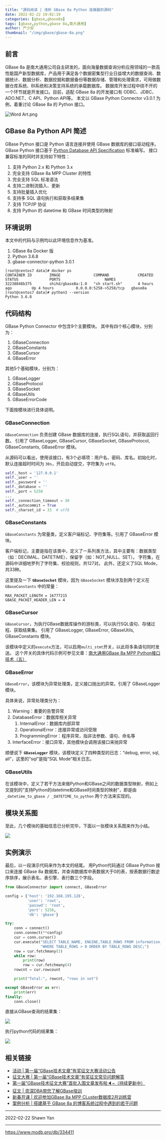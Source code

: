 ```yaml
---
title: "源码阅读 | 浅析 GBase 8a Python 连接器的源码"
date: 2022-02-22 19:02:19
categories: [gbase,gbase8a]
tags: [gbase,python,gbase 8a,南大通用]
author: 严少安
thumbnail: "/img/gbase/gbase-8a.png"
---
```



## 前言

GBase 8a 是南大通用公司自主研发的，面向海量数据查询分析应用领域的一款高性能国产新型数据库，产品用于满足各个数据密集型行业日益增大的数据查询、数据统计、数据分析、数据挖掘和数据备份等数据存储、管理和处理需求，可用做数据仓库系统、BI系统和决策支持系统的承载数据库。
数据库开发过程中绕不开的一个环节就是开发接口。目前，适配 GBase 8a 的开发接口有 ODBC、JDBC、ADO.NET、C API、Python API等。
本文以 GBase Python Connector v3.0.1 为例，着重讨论 GBase 8a 的 Python 接口。

![Word Art.png](2023-02-22-02.png)

## GBase 8a Python API 简述

GBase Python 接口是 Python 语言连接并使用 GBase 数据库的接口驱动程序。GBase Python 接口基于 [Python Database API Specification](https://www.python.org/dev/peps/pep-0249/) 标准编写。
接口兼容标准的同时并支持如下特性：

1) 支持 Python 2.x 和 Python 3.x
2) 完全支持 GBase 8a MPP Cluster 的特性
3) 完全支持 SQL 标准语法
4) 支持二进制流插入、更新
5) 支持批量插入优化
6) 支持多 SQL 语句执行和获取多结果集
7) 支持 TCP/IP 协议
8) 支持 Python 的 datetime 和 GBase 时间类型的映射


## 环境说明

本文中的代码与示例均以此环境信息作为基准。

1. GBase 8a Docker 版
2. Python 3.6.8
3. gbase-connector-python 3.0.1

```shell
[root@centos7 data]# docker ps
CONTAINER ID        IMAGE               COMMAND             CREATED             STATUS              PORTS                    NAMES
32238848b375        shihd/gbase8a:1.0   "sh start.sh"       4 hours ago         Up 4 hours          0.0.0.0:5258->5258/tcp   gbase8a
[root@centos7 data]# python3 --version
Python 3.6.8
```

## 代码结构

GBase Python Connector 中包含9个主要模块。
其中有四个核心模块，分别为：

1. GBaseConnection
2. GBaseConstants
3. GBaseCursor
4. GBaseError

其他5个基础模块，分别为：

1. GBaseLogger
2. GBaseProtocol
3. GBaseSocket
4. GBaseUtils
5. GBaseErrorCode

下面按模块进行具体说明。

### GBaseConnection

`GBaseConnection` 负责创建 GBase 数据库的连接，执行SQL语句，并获取返回行数。
引用了 GBaseLogger, GBaseCursor, GBaseSocket, GBaseProtocol, GBaseConstants, GBaseError 模块。

从源码可以看出，使用该接口，有3个必填项：用户名、密码、库名。初始化时，默认连接超时时间为 `30s`，开启自动提交，字符集为 `utf8`。

```python
self._host = '127.0.0.1'
self._user = ''
self._password = ''
self._database = ''
self._port = 5258
...
self._connection_timeout = 30
self._autocommit = True
self._charset_id = 33  # utf8
```

### GBaseConstants

`GBaseConstants` 为常量类，定义客户端标记、字符集等。引用了 GBaseError 模块。

客户端标记，主要是指在该类中，定义了一系列类方法，其中主要有：数据类型（如：DECIMAL、DATETIME）、保留字（如：NOT_NULL、SET）。
字符集，在源码中详细地罗列了字符集、校验规则，共127对。
此外，还定义了SQL Mode，共33种。

这里提及一下 **`GBaseSocket`** 模块，因为 `GBaseSocket` 模块涉及到两个定义在 `GBaseConstants` 中的常量：

```
MAX_PACKET_LENGTH = 16777215
GBASE_PACKET_HEADER_LEN = 4
```

### GBaseCursor

`GBaseCursor`，为执行GBase数据库操作的游标类，可以执行SQL语句、存储过程、获取结果集。
引用了 GBaseLogger, GBaseError, GBaseUtils, GBaseConstants 模块。

该模块中定义的`execute`方法，可以启用`multi_stmt`开关，以此将多条语句同时发送。
这个开关的具体代码示例可参见文章：[南大通用GBase 8a MPP Python接口技术（五）](https://www.modb.pro/db/40982)


### GBaseError

`GBaseError`，该模块为异常处理类，定义接口抛出的异常。引用了 GBaseLogger 模块。

具体来说，异常处理类分为：

1. Warning：重要的告警异常
2. DatabaseError：数据库相关异常
	1. InternalError：数据库内部异常
	1. OperationalError：连接异常或访问受限
	1. ProgrammingError：程序异常，指非法参数、语句、命名等
3. InterfaceError：接口异常，其他模块会调用该接口来抛异常

顺便说下 **`GBaseLogger`** 模块，该模块定义了四种类型的日志：“debug, error, sql, all”，这里的“sql”是指“SQL Mode”相关日志。

### GBaseUtils

在该模块中，定义了若干方法来做Python和GBase之间的数据类型映射，例如上文提到的“支持Python的datetime和GBase时间类型的映射”，即是由 `_datetime_to_gbase / _DATETIME_to_python` 两个方法来实现的。


## 模块关系图

至此，几个模块的基础信息已分析完毕，下面以一张模块关系图来作为小结。

![](2023-02-22-03.png)



## 实例演示

最后，以一段演示代码来作为本文的结尾。
用Python代码通过 GBase Python 接口来连接 GBase 8a 数据库，并查询数据库中表数据大于0的表，按表数据行数逆序排序，展示表名、表引擎、表行数三个字段。

```python
from GBaseConnector import connect, GBaseError

config = {'host': '192.168.195.128',
          'user': 'root',
          'passwd': 'root',
          'port': 5258,
          'db': 'gbase'}

try:
    conn = connect()
    conn.connect(**config)
    cur = conn.cursor()
    cur.execute("SELECT TABLE_NAME, ENGINE,TABLE_ROWS FROM information_schema.TABLES "
                "WHERE TABLE_ROWS > 0 ORDER BY TABLE_ROWS DESC;")
    row = cur.fetchmany(3)
    while row:
        print(row)
        row = cur.fetchmany(4)
    rowcnt = cur.rowcount

    print("Total:", rowcnt, "rows in set")

except GBaseError as err:
    print(err)
finally:
    conn.close()
```

直接从GBase查询的结果集：

![](2023-02-22-04.jpg)

执行python代码的结果集：

![](2023-02-22-05.jpg)



## 相关链接

- [活动 | 第一届“GBase技术文章”有奖征文大赛活动公告](https://www.modb.pro/db/246258)
- [征文大赛 | 第一届“GBase技术文章”有奖征文常见问题解答](https://www.modb.pro/db/245537)
- [第一届“GBase技术征文大赛”首批入围文章发布啦🔈~（持续更新中）](https://www.modb.pro/db/325922)
- [征文 | 资深DBA带您了解GBase培训](https://www.modb.pro/db/224213)
- [新春开课 | 欢迎参加GBase 8a MPP CLuster数据库2月训练营](https://mp.weixin.qq.com/s/Ije3hCvG4xtnZ3bH9WPI_w)
- [案例分析 | 搭建基于 GBase 8a 的博客系统过程中遇到的若干问题](https://www.modb.pro/db/331065)

---
2022-02-22
Shawn Yan

---
https://www.modb.pro/db/334411
